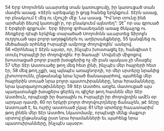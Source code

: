54 Երբ Սողոմոնն աւարտեց տան կառուցումը, իր կառուցած տան մասին ասաց. «Տէրն արեգակը ի ցոյց հանեց երկնքում. Տէրն ասաց, որ բնակւում է մէգ ու մշուշի մէջ: Նա ասաց. “Իմ նոր տունը ինձ արժանի ձեւով կառուցի՛ր, որ բնակուեմ այնտեղ”: Չէ՞ որ սա գրուած է Երգերի գրքում»:  Երբ Տիրոջ զոհասեղանի առաջ ծնկաչոք ու ձեռքերը դէպի երկինք տարածած Սողոմոնն աւարտեց Տիրոջն ուղղուած այս բոլոր աղօթքներն ու աղերսանքները, 55 կանգնեց ու մեծաձայն օրհնեց Իսրայէլի ամբողջ ժողովրդին՝ ասելով. 56 «Օրհնեալ է Տէրն այսօր, որ, ինչպէս խոստացել էր, հանգիստ է տուել Իսրայէլի իր ժողովրդին: Իր ծառայի՝ Մովսէսի միջոցով խոստացած բոլոր բարի խօսքերից ոչ մի բան պակաս չի մնացել: 57 Մեր Տէր Աստուածը թող մեզ հետ լինի, ինչպէս մեր հայրերի հետ էր, 58 մեզ թող չլքի, այլ այնպէս առաջնորդի, որ մեր սրտերը նրանից չխոտորուեն, ընթանանք նրա նշած ճանապարհով, պահենք մեր հայրերին տուած նրա բոլոր պատուիրանները, նրա հրամանները, նրա կարգադրութիւնները: 59 Տէր Աստծու առջեւ մատուցած այս պաղատանքի խօսքերս ցերեկ ու գիշեր թող հասնեն մեր Տէր Աստծուն, որպէսզի իր ծառային ու Իսրայէլի իր ժողովրդին ամէն օր արդար դատի, 60 որ երկրի բոլոր ժողովուրդները ճանաչեն, թէ Տէրը Աստուած է, եւ ուրիշ աստուած չկայ: 61 Մեր սրտերը հաւատարիմ թող լինեն մեր Տէր Աստծու նկատմամբ, որպէսզի մենք մաքուր սրտով ընթանանք ըստ նրա հրամանների եւ պահենք նրա պատուիրանները, ինչպէս այսօր»:
